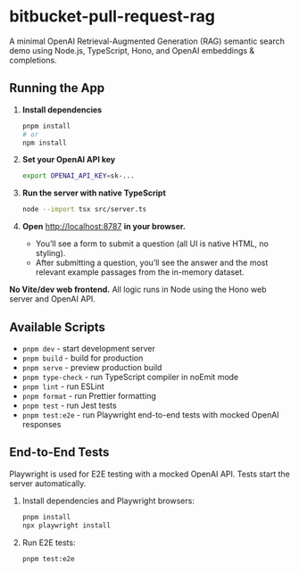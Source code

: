 # bitbucket-pull-request-rag

A minimal OpenAI Retrieval-Augmented Generation (RAG) semantic search demo using Node.js, TypeScript, Hono, and OpenAI embeddings & completions.

## Running the App

1. **Install dependencies**
   ```sh
   pnpm install
   # or
   npm install
   ```

2. **Set your OpenAI API key**
   ```sh
   export OPENAI_API_KEY=sk-...
   ```

3. **Run the server with native TypeScript**
   ```sh
   node --import tsx src/server.ts
   ```

4. **Open** [http://localhost:8787](http://localhost:8787) **in your browser.**
   - You’ll see a form to submit a question (all UI is native HTML, no styling).
   - After submitting a question, you’ll see the answer and the most relevant example passages from the in-memory dataset.

**No Vite/dev web frontend.** All logic runs in Node using the Hono web server and OpenAI API.

## Available Scripts

- `pnpm dev` - start development server
- `pnpm build` - build for production
- `pnpm serve` - preview production build
- `pnpm type-check` - run TypeScript compiler in noEmit mode
- `pnpm lint` - run ESLint
- `pnpm format` - run Prettier formatting
- `pnpm test` - run Jest tests
- `pnpm test:e2e` - run Playwright end-to-end tests with mocked OpenAI responses

## End-to-End Tests

Playwright is used for E2E testing with a mocked OpenAI API. Tests start the server automatically.

1. Install dependencies and Playwright browsers:
   ```sh
   pnpm install
   npx playwright install
   ```
2. Run E2E tests:
   ```sh
   pnpm test:e2e
   ```

